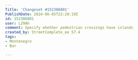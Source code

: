 ```yaml
---
Title: 'Changeset #152306801'
PublishDate: 2024-06-05T22:28:19Z
id: 152306801
user: L29Ah
comment: Specify whether pedestrian crossings have islands
created_by: StreetComplete_ee 57.4
tags:
- Montenegro
- Bar

---
```

